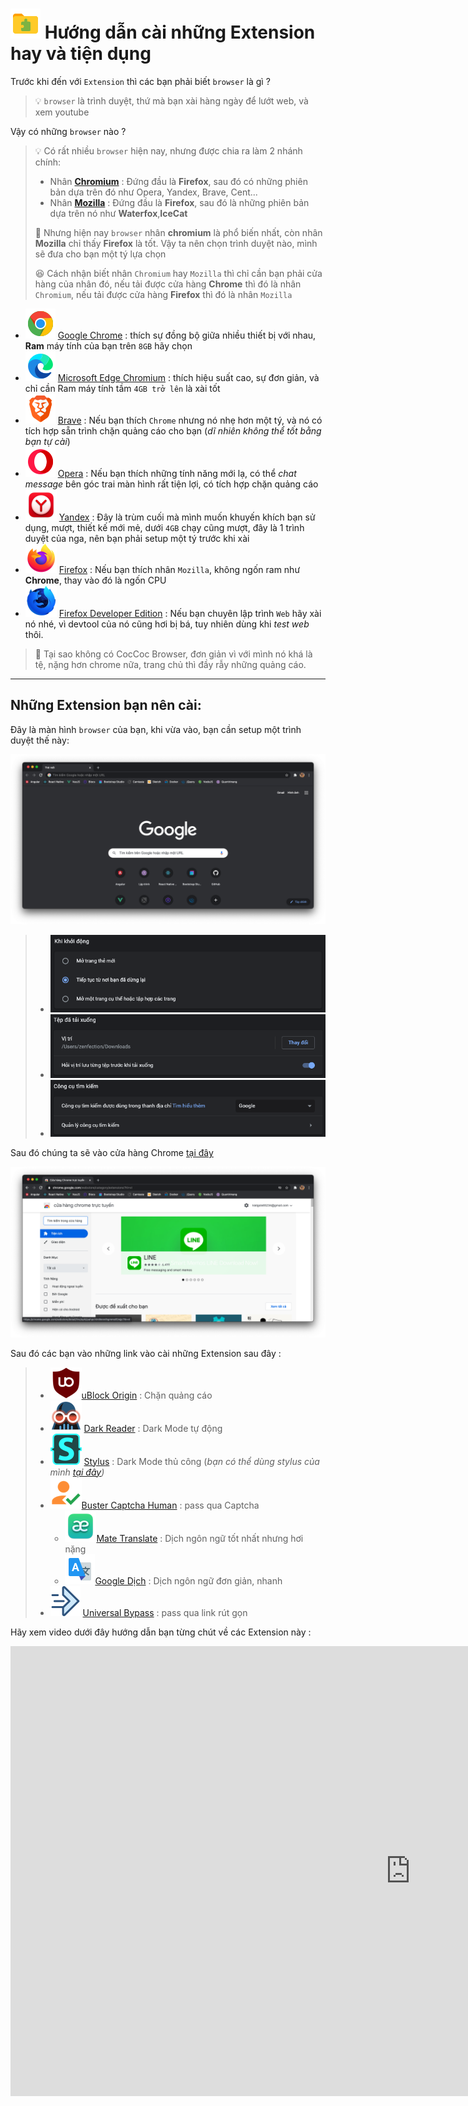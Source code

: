 # ![icons8-extensions_folder.png](https://raw.githubusercontent.com/Zenfection/Image/master/2021/01/10-09-26-29-icons8-extensions_folder.png) Hướng dẫn cài những Extension hay và tiện dụng

Trước khi đến với `Extension` thì các bạn phải biết `browser` là gì ?

> 💡 `browser` là trình duyệt, thứ mà bạn xài hàng ngày để lướt web, và xem youtube

Vậy có những `browser` nào ?

> 💡 Có rất nhiều `browser` hiện nay, nhưng được chia ra làm 2 nhánh chính:
> 
> - Nhân **[Chromium](https://vi.wikipedia.org/wiki/Chromium_(tr%C3%ACnh_duy%E1%BB%87t))** : Đứng đầu là **Firefox**, sau đó có những phiên bản dựa trên đó như Opera, Yandex, Brave, Cent...
> - Nhân **[Mozilla](https://vi.wikipedia.org/wiki/Tập_đoàn_Mozilla)** :  Đứng đầu là  **Firefox**, sau đó là những phiên bản dựa trên nó như **Waterfox**,**IceCat** 
> 
> 🤣 Nhưng hiện nay `browser` nhân **chromium** là phổ biến nhất, còn nhân **Mozilla** chỉ thấy **Firefox** là tốt. Vậy ta nên chọn trình duyệt nào, mình sẽ đưa cho bạn một tý lựa chọn
> 
> 😆 Cách nhận biết nhân `Chromium` hay `Mozilla` thì chỉ cần bạn phải cửa hàng của nhân đó, nếu tải được cửa hàng **Chrome** thì đó là nhân `Chromium`, nếu tải được cửa hàng **Firefox** thì đó là nhân `Mozilla`

- ![icons8chromepng](https://raw.githubusercontent.com/Zenfection/Image/master/2021/01/10-09-39-56-icons8-chrome.png) [Google Chrome](https://www.google.com/intl/vi_vn/chrome/) : thích sự đồng bộ giữa nhiều thiết bị với nhau, **Ram** máy tính của bạn trên `8GB` hãy chọn
- ![icons8-microsoft_edge.png](https://raw.githubusercontent.com/Zenfection/Image/master/2021/01/10-09-41-12-icons8-microsoft_edge.png) [Microsoft Edge Chromium](https://www.microsoft.com/vi-vn/edge) : thích hiệu suất cao, sự đơn giản, và chỉ cần Ram máy tính tầm `4GB trở lên` là xài tốt
- ![icons8-brave_web_browser.png](https://raw.githubusercontent.com/Zenfection/Image/master/2021/01/10-09-42-58-icons8-brave_web_browser.png) [Brave](https://brave.com/) : Nếu bạn thích `Chrome` nhưng nó nhẹ hơn một tý, và nó có tích hợp sẵn trình chặn quảng cáo cho bạn (*dĩ nhiên không thể tốt bằng bạn tự cài*)
- ![icons8-opera.png](https://raw.githubusercontent.com/Zenfection/Image/master/2021/01/10-09-45-22-icons8-opera.png) [Opera](https://www.opera.com/vi) : Nếu bạn thích những tính năng mới lạ, có thể *chat message* bên góc trai màn hình rất tiện lợi, có tích hợp chặn quảng cáo
- ![Yandex_Browser.png](https://raw.githubusercontent.com/Zenfection/Image/master/2021/01/10-09-48-22-Yandex_Browser.png) [Yandex](https://browser.yandex.com/) : Đây là trùm cuối mà mình muốn khuyến khích bạn sử dụng, mượt, thiết kế mới mẻ, dưới `4GB` chạy cũng mượt, đây là 1 trình duyệt của nga, nên bạn phải setup một tý trước khi xài
- ![815px-Firefox_logo,_2019.svg - 01.png](https://raw.githubusercontent.com/Zenfection/Image/master/2021/01/10-09-51-28-815px-Firefox_logo%2C_2019.svg%20-%2001.png) [Firefox](https://www.mozilla.org/vi/firefox/new/) : Nếu bạn thích nhân `Mozilla`, không ngốn ram như **Chrome**, thay vào đó là ngốn CPU
- ![logo-developer-quantum - 01.png](https://raw.githubusercontent.com/Zenfection/Image/master/2021/01/10-09-53-35-logo-developer-quantum%20-%2001.png) [Firefox Developer Edition](https://www.mozilla.org/vi/firefox/developer/) : Nếu bạn chuyên lập trình `Web` hãy xài nó nhé, vì devtool của nó cũng hơi bị bá, tuy nhiên dùng khi *test web* thôi.

> 👻 Tại sao không có CocCoc Browser, đơn giản vì với mình nó khá là tệ, nặng hơn chrome nữa, trang chủ thì đầy rẫy những quảng cáo.

---

## Những Extension bạn nên cài:

Đây là màn hình `browser` của bạn, khi vừa vào, bạn cần setup một trình duyệt thế này:

![Ảnh chụp Màn hình 2021-01-10 lúc 09.56.32.png](https://raw.githubusercontent.com/Zenfection/Image/master/2021/01/10-09-56-40-A%CC%89nh%20chu%CC%A3p%20Ma%CC%80n%20hi%CC%80nh%202021-01-10%20lu%CC%81c%2009.56.32.png)

> - ![Ảnh chụp Màn hình 2021-01-10 lúc 09.57.25.png](https://raw.githubusercontent.com/Zenfection/Image/master/2021/01/10-09-57-29-A%CC%89nh%20chu%CC%A3p%20Ma%CC%80n%20hi%CC%80nh%202021-01-10%20lu%CC%81c%2009.57.25.png)
> - ![Ảnh chụp Màn hình 2021-01-10 lúc 09.58.12.png](https://raw.githubusercontent.com/Zenfection/Image/master/2021/01/10-09-58-19-A%CC%89nh%20chu%CC%A3p%20Ma%CC%80n%20hi%CC%80nh%202021-01-10%20lu%CC%81c%2009.58.12.png)
> - ![Ảnh chụp Màn hình 2021-01-10 lúc 09.58.40.png](https://raw.githubusercontent.com/Zenfection/Image/master/2021/01/10-09-58-46-A%CC%89nh%20chu%CC%A3p%20Ma%CC%80n%20hi%CC%80nh%202021-01-10%20lu%CC%81c%2009.58.40.png)

Sau đó chúng ta sẽ vào cửa hàng Chrome [tại đây](https://chrome.google.com/webstore/category/extensions?hl=vi)

![Ảnh chụp Màn hình 2021-01-10 lúc 09.59.11.png](https://raw.githubusercontent.com/Zenfection/Image/master/2021/01/10-09-59-31-A%CC%89nh%20chu%CC%A3p%20Ma%CC%80n%20hi%CC%80nh%202021-01-10%20lu%CC%81c%2009.59.11.png)

Sau đó các bạn vào những link vào cài những Extension sau đây : 

> - ![1024px-UBlock_Origin.svg - 01.png](https://raw.githubusercontent.com/Zenfection/Image/master/2021/01/10-10-02-54-1024px-UBlock_Origin.svg%20-%2001.png)[uBlock Origin](https://chrome.google.com/webstore/detail/ublock-origin/cjpalhdlnbpafiamejdnhcphjbkeiagm?hl=vi) : Chặn quảng cáo
> - ![darkreader.png](https://raw.githubusercontent.com/Zenfection/Image/master/2021/01/10-10-01-50-darkreader.png) [Dark Reader](https://chrome.google.com/webstore/detail/dark-reader/eimadpbcbfnmbkopoojfekhnkhdbieeh?hl=vi) : Dark Mode tự động
> - ![Stylus_logo - 01.png](https://raw.githubusercontent.com/Zenfection/Image/master/2021/01/10-10-08-08-Stylus_logo%20-%2001.png) [Stylus](https://chrome.google.com/webstore/detail/stylus/clngdbkpkpeebahjckkjfobafhncgmne) : Dark Mode thủ công (*bạn có thể dùng stylus của mình [tại đây](https://github.com/Zenfection/Tips/raw/master/Extension/stylus-2021-01-10.json))*
> - ![busterhuman.png](https://raw.githubusercontent.com/Zenfection/Image/master/2021/01/10-10-07-11-busterhuman.png)[Buster Captcha Human](https://chrome.google.com/webstore/detail/buster-captcha-solver-for/mpbjkejclgfgadiemmefgebjfooflfhl) : pass qua Captcha
>   - ![Mate_Translate_Alt.png](https://raw.githubusercontent.com/Zenfection/Image/master/2021/01/10-10-06-18-Mate_Translate_Alt.png)[Mate Translate](https://chrome.google.com/webstore/detail/mate-translate-%E2%80%93-translat/ihmgiclibbndffejedjimfjmfoabpcke) : Dịch ngôn ngữ tốt nhất nhưng hơi nặng
>   - ![icons8-google_translate.png](https://raw.githubusercontent.com/Zenfection/Image/master/2021/01/10-10-59-40-icons8-google_translate.png)[Google Dịch](https://chrome.google.com/webstore/detail/google-translate/aapbdbdomjkkjkaonfhkkikfgjllcleb?hl=vi) : Dịch ngôn ngữ đơn giản, nhanh
> - ![48.png](https://raw.githubusercontent.com/Zenfection/Image/master/2021/01/10-10-13-05-48.png) [Universal Bypass](https://universal-bypass.org/) : pass qua link rút gọn

Hãy xem video dưới đây hướng dẫn bạn từng chút về các Extension này :

<div>
<iframe width="1280" height="720" src="https://youtu.be/vh2s87ObTjU" frameborder="0" allow="accelerometer; autoplay; encrypted-media; gyroscope; picture-in-picture" allowfullscreen></iframe>
</div>
